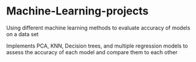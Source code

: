 # Machine-Learning-projects
Using different machine learning methods to evaluate accuracy of models on a data set

Implements PCA, KNN, Decision trees, and multiple regression models to assess the accuracy of each model and compare them to each other
